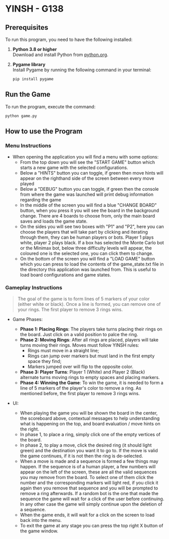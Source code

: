 # YINSH - G138

## Prerequisites

To run this program, you need to have the following installed:

1. **Python 3.8 or higher**  
   Download and install Python from [python.org](https://www.python.org/).

2. **Pygame library**  
   Install Pygame by running the following command in your terminal:
   ```
   pip install pygame
   ```

## Run the Game

To run the program, execute the command: 
```
python game.py
```


## How to use the Program

### Menu Instructions

- When opening the application you will find a menu with some options:
   - From the top down you will see the "START GAME" button which starts a new game with the selected configurations.
   - Below a "HINTS" button you can toggle, if green then move hints will appear on the righthand side of the screen between every move played
   - Below a "DEBUG" button you can toggle, if green then the console from where the game was launched will print debug information regarding the game
   - In the middle of the screen you will find a blue "CHANGE BOARD" button, when you press it you will see the board in the background change. There are 4 boards to choose from, only the main board saves and loads the game state.
   - On the sides you will see two boxes with "P1" and "P2", here you can choose the players that will take part by clicking and iterating through them, they can be human players or bots. Player 1 plays white, player 2 plays black. If a box has selected the Monte Carlo bot or the Minimax bot, below three difficulty levels will appear, the coloured one is the selected one, you can click them to change.
   - On the bottom of the screen you will find a "LOAD GAME" button which you can press to load the contents of the game_state.txt file in the directory this application was launched from. This is useful to load board configurations and game states.

### Gameplay Instructions

> The goal of the game is to form lines of 5 markers of your color (either white or black). Once a line is formed, you can remove one of your rings. The first player to remove 3 rings wins.

- Game Phases:
    - **Phase 1: Placing Rings**: The players take turns placing their rings on the board. Just click on a valid position to palce the ring.
    - **Phase 2: Moving Rings**: After all rings are placed, players will take turns moving their rings. Moves must follow YINSH rules:
        - Rings must move in a straight line;
        - Rings can jump over markers but must land in the first empty space they find;
        - Markers jumped over will flip to the opposite color.
    - **Phase 3: Player Turns**: Player 1 (White) and Player 2 (Black) alternate turns moving rings to empty spaces and placing markers.
    - **Phase 4: Winning the Game**: To win the game, it is needed to form a line of 5 markers of the player's color to remove a ring. As mentioned before, the first player to remove 3 rings wins.
 
- UI:
   - When playing the game you will be shown the board in the center, the scoreboard above, contextual messages to help understanding what is happening on the top, and board evaluation / move hints on the right.
   - In phase 1, to place a ring, simply click one of the empty vertices of the board.
   - In phase 2, to play a move, click the desired ring (it should light green) and the destination you want it to go to. If the move is valid the game continues, if it is not then the ring is de-selected.
   - When a move is made and a sequence is formed a few things may happen. If the sequence is of a human player, a few numbers will appear on the left of the screen, these are all the valid sequences you may remove from the board. To select one of them click the number and the corresponding markers will light red, if you click it again then you remove that sequence and you will be prompted to remove a ring afterwards. If a random bot is the one that made the sequence the game will wait for a click of the user before continuing. In any other case the game will simply continue upon the deletion of a sequence.
   - When the game ends, it will wait for a click on the screen to load back into the menu.
   - To exit the game at any stage you can press the top right X button of the game window.

